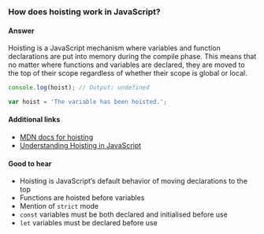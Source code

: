 ### How does hoisting work in JavaScript?

#### Answer

Hoisting is a JavaScript mechanism where variables and function declarations are put into memory during the compile phase. This means that no matter where functions and variables are declared, they are moved to the top of their scope regardless of whether their scope is global or local.

```js
console.log(hoist); // Output: undefined

var hoist = 'The variable has been hoisted.';
```

#### Additional links

* [MDN docs for hoisting](https://developer.mozilla.org/en-US/docs/Glossary/Hoisting)
* [Understanding Hoisting in JavaScript](https://scotch.io/tutorials/understanding-hoisting-in-javascript)

#### Good to hear

* Hoisting is JavaScript’s default behavior of moving declarations to the top
* Functions are hoisted before variables
* Mention of `strict` mode
* `const` variables must be both declared and initialised before use
* `let` variables must be declared before use

<!-- tags: (javascript) -->

